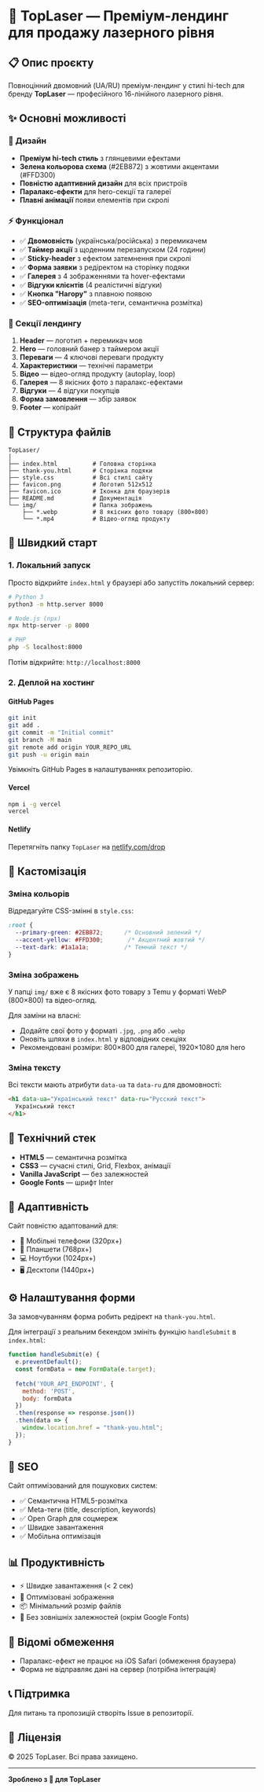 # 🚀 TopLaser — Преміум-лендинг для продажу лазерного рівня

## 📋 Опис проєкту

Повноцінний двомовний (UA/RU) преміум-лендинг у стилі hi-tech для бренду **TopLaser** — професійного 16-лінійного лазерного рівня.

## ✨ Основні можливості

### 🎨 Дизайн
- **Преміум hi-tech стиль** з глянцевими ефектами
- **Зелена кольорова схема** (#2EB872) з жовтими акцентами (#FFD300)
- **Повністю адаптивний дизайн** для всіх пристроїв
- **Паралакс-ефекти** для hero-секції та галереї
- **Плавні анімації** появи елементів при скролі

### ⚡ Функціонал
- ✅ **Двомовність** (українська/російська) з перемикачем
- ✅ **Таймер акції** з щоденним перезапуском (24 години)
- ✅ **Sticky-header** з ефектом затемнення при скролі
- ✅ **Форма заявки** з редіректом на сторінку подяки
- ✅ **Галерея** з 4 зображеннями та hover-ефектами
- ✅ **Відгуки клієнтів** (4 реалістичні відгуки)
- ✅ **Кнопка "Нагору"** з плавною появою
- ✅ **SEO-оптимізація** (meta-теги, семантична розмітка)

### 🎯 Секції лендингу
1. **Header** — логотип + перемикач мов
2. **Hero** — головний банер з таймером акції
3. **Переваги** — 4 ключові переваги продукту
4. **Характеристики** — технічні параметри
5. **Відео** — відео-огляд продукту (autoplay, loop)
6. **Галерея** — 8 якісних фото з паралакс-ефектами
7. **Відгуки** — 4 відгуки покупців
8. **Форма замовлення** — збір заявок
9. **Footer** — копірайт

## 📁 Структура файлів

```
TopLaser/
│
├── index.html          # Головна сторінка
├── thank-you.html      # Сторінка подяки
├── style.css           # Всі стилі сайту
├── favicon.png         # Логотип 512x512
├── favicon.ico         # Іконка для браузерів
├── README.md           # Документація
└── img/                # Папка зображень
    ├── *.webp          # 8 якісних фото товару (800×800)
    └── *.mp4           # Відео-огляд продукту
```

## 🚀 Швидкий старт

### 1. Локальний запуск

Просто відкрийте `index.html` у браузері або запустіть локальний сервер:

```bash
# Python 3
python3 -m http.server 8000

# Node.js (npx)
npx http-server -p 8000

# PHP
php -S localhost:8000
```

Потім відкрийте: `http://localhost:8000`

### 2. Деплой на хостинг

#### GitHub Pages
```bash
git init
git add .
git commit -m "Initial commit"
git branch -M main
git remote add origin YOUR_REPO_URL
git push -u origin main
```
Увімкніть GitHub Pages в налаштуваннях репозиторію.

#### Vercel
```bash
npm i -g vercel
vercel
```

#### Netlify
Перетягніть папку `TopLaser` на [netlify.com/drop](https://app.netlify.com/drop)

## 🎨 Кастомізація

### Зміна кольорів
Відредагуйте CSS-змінні в `style.css`:

```css
:root {
  --primary-green: #2EB872;      /* Основний зелений */
  --accent-yellow: #FFD300;       /* Акцентний жовтий */
  --text-dark: #1a1a1a;          /* Темний текст */
}
```

### Зміна зображень
У папці `img/` вже є 8 якісних фото товару з Temu у форматі WebP (800×800) та відео-огляд.

Для заміни на власні:
- Додайте свої фото у форматі `.jpg`, `.png` або `.webp`
- Оновіть шляхи в `index.html` у відповідних секціях
- Рекомендовані розміри: 800×800 для галереї, 1920×1080 для hero

### Зміна тексту
Всі тексти мають атрибути `data-ua` та `data-ru` для двомовності:

```html
<h1 data-ua="Український текст" data-ru="Русский текст">
  Український текст
</h1>
```

## 🔧 Технічний стек

- **HTML5** — семантична розмітка
- **CSS3** — сучасні стилі, Grid, Flexbox, анімації
- **Vanilla JavaScript** — без залежностей
- **Google Fonts** — шрифт Inter

## 📱 Адаптивність

Сайт повністю адаптований для:
- 📱 Мобільні телефони (320px+)
- 📱 Планшети (768px+)
- 💻 Ноутбуки (1024px+)
- 🖥️ Десктопи (1440px+)

## ⚙️ Налаштування форми

За замовчуванням форма робить редірект на `thank-you.html`. 

Для інтеграції з реальним бекендом змініть функцію `handleSubmit` в `index.html`:

```javascript
function handleSubmit(e) {
  e.preventDefault();
  const formData = new FormData(e.target);
  
  fetch('YOUR_API_ENDPOINT', {
    method: 'POST',
    body: formData
  })
  .then(response => response.json())
  .then(data => {
    window.location.href = "thank-you.html";
  });
}
```

## 🎯 SEO

Сайт оптимізований для пошукових систем:
- ✅ Семантична HTML5-розмітка
- ✅ Meta-теги (title, description, keywords)
- ✅ Open Graph для соцмереж
- ✅ Швидке завантаження
- ✅ Мобільна оптимізація

## 📊 Продуктивність

- ⚡ Швидке завантаження (< 2 сек)
- 🎨 Оптимізовані зображення
- 📦 Мінімальний розмір файлів
- 🚀 Без зовнішніх залежностей (окрім Google Fonts)

## 🐛 Відомі обмеження

- Паралакс-ефект не працює на iOS Safari (обмеження браузера)
- Форма не відправляє дані на сервер (потрібна інтеграція)

## 📞 Підтримка

Для питань та пропозицій створіть Issue в репозиторії.

## 📄 Ліцензія

© 2025 TopLaser. Всі права захищено.

---

**Зроблено з 💚 для TopLaser**
